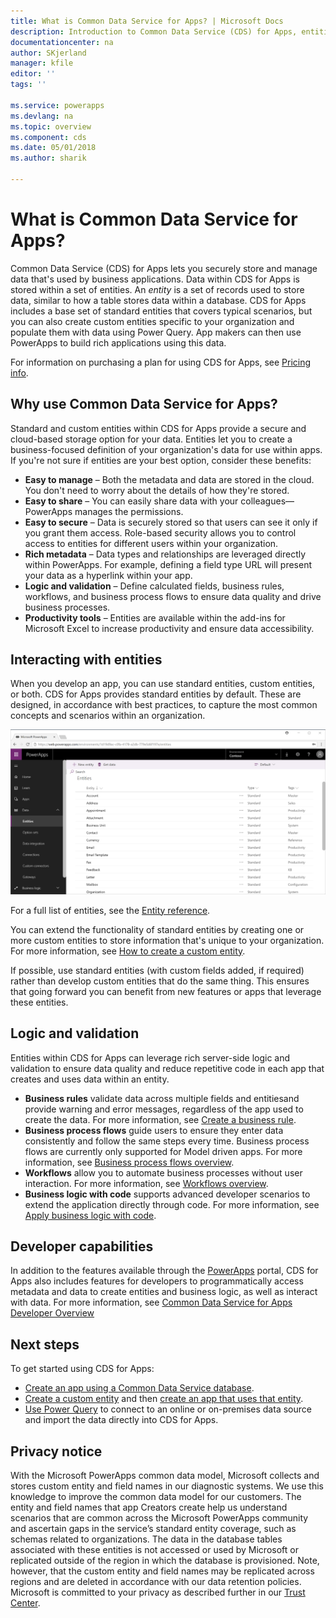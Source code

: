 ```yaml
---
title: What is Common Data Service for Apps? | Microsoft Docs
description: Introduction to Common Data Service (CDS) for Apps, entities, and server-side logic.
documentationcenter: na
author: SKjerland
manager: kfile
editor: ''
tags: ''

ms.service: powerapps
ms.devlang: na
ms.topic: overview
ms.component: cds
ms.date: 05/01/2018
ms.author: sharik

---
```

# What is Common Data Service for Apps?
Common Data Service (CDS) for Apps lets you securely store and manage data that's used by business applications. Data within CDS for Apps is stored within a set of entities. An *entity* is a set of records used to store data, similar to how a table stores data within a database. CDS for Apps includes a base set of standard entities that covers typical scenarios, but you can also create custom entities specific to your organization and populate them with data using Power Query. App makers can then use PowerApps to build rich applications using this data.

For information on purchasing a plan for using CDS for Apps, see [Pricing info](../../administrator/pricing-billing-skus.md).

## Why use Common Data Service for Apps?
Standard and custom entities within CDS for Apps provide a secure and cloud-based storage option for your data. Entities let you to create a business-focused definition of your organization's data for use within apps. If you're not sure if entities are your best option, consider these benefits:

* **Easy to manage** &ndash; Both the metadata and data are stored in the cloud. You don't need to worry about the details of how they're stored.
* **Easy to share** &ndash; You can easily share data with your colleagues&mdash;PowerApps manages the permissions.
* **Easy to secure** &ndash; Data is securely stored so that users can see it only if you grant them access. Role-based security allows you to control access to entities for different users within your organization.
* **Rich metadata** &ndash; Data types and relationships are leveraged directly within PowerApps. For example, defining a field type URL will present your data as a hyperlink within your app.
* **Logic and validation** &ndash; Define calculated fields, business rules, workflows, and business process flows to ensure data quality and drive business processes.
* **Productivity tools** &ndash; Entities are available within the add-ins for Microsoft Excel to increase productivity and ensure data accessibility.

## Interacting with entities
When you develop an app, you can use standard entities, custom entities, or both. CDS for Apps provides standard entities by default. These are designed, in accordance with best practices, to capture the most common concepts and scenarios within an organization.

![Screenshot showing a list of entities.](./media/data-platform-cds-intro/entitylist.png "Entity list")

For a full list of entities, see the [Entity reference](https://docs.microsoft.com/en-us/powerapps/developer/common-data-service/reference/about-entity-reference).

You can extend the functionality of standard entities by creating one or more custom entities to store information that's unique to your organization. For more information, see [How to create a custom entity](create-custom-entity.md).

If possible, use standard entities (with custom fields added, if required) rather than develop custom entities that do the same thing. This ensures that going forward you can benefit from new features or apps that leverage these entities.

## Logic and validation
Entities within CDS for Apps can leverage rich server-side logic and validation to ensure data quality and reduce repetitive code in each app that creates and uses data within an entity.

* **Business rules** validate data across multiple fields and entitiesand provide warning and error messages, regardless of the app used to create the data. For more information, see [Create a business rule](./data-platform-create-business-rule.md).
* **Business process flows** guide users to ensure they enter data consistently and follow the same steps every time. Business process flows are currently only supported for Model driven apps. For more information, see [Business process flows overview](/dynamics365/customer-engagement/customize/business-process-flows-overview).
* **Workflows** allow you to automate business processes without user interaction. For more information, see [Workflows overview](/dynamics365/customer-engagement/customize/workflow-processes).
* **Business logic with code** supports advanced developer scenarios to extend the application directly through code. For more information, see [Apply business logic with code](../../developer/common-data-service/apply-business-logic-with-code.md).

## Developer capabilities
In addition to the features available through the [PowerApps](https://web.powerapps.com) portal, CDS for Apps also includes features for developers to programmatically access metadata and data to create entities and business logic, as well as interact with data. For more information, see [Common Data Service for Apps Developer Overview](../../developer/common-data-service/overview.md)

## Next steps
To get started using CDS for Apps:
* [Create an app using a Common Data Service database](../canvas-apps/data-platform-create-app-scratch.md).
* [Create a custom entity](create-custom-entity.md) and then [create an app that uses that entity](../canvas-apps/data-platform-create-app.md).
* [Use Power Query](./data-platform-cds-newentity-pq.md) to connect to an online or on-premises data source and import the data directly into CDS for Apps.

## Privacy notice
With the Microsoft PowerApps common data model, Microsoft collects and stores custom entity and field names in our diagnostic systems. We use this knowledge to improve the common data model for our customers. The entity and field names that app Creators create help us understand scenarios that are common across the Microsoft PowerApps community and ascertain gaps in the service’s standard entity coverage, such as schemas related to organizations. The data in the database tables associated with these entities is not accessed or used by Microsoft or replicated outside of the region in which the database is provisioned. Note, however, that the custom entity and field names may be replicated across regions and are deleted in accordance with our data retention policies. Microsoft is committed to your privacy as described further in our [Trust Center](https://www.microsoft.com/trustcenter/Privacy/default.aspx).
